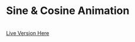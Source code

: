 # Sine & Cosine Animation

<br>[Live Version Here](https://sinecosineanimation-sumanta.netlify.app/)
